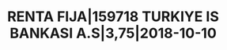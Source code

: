 ---
layout: asset
title: RENTA FIJA|159718 TURKIYE IS BANKASI A.S|3,75|2018-10-10
isin: XS0808632250
---